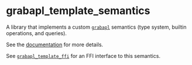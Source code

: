 # grabapl_template_semantics

A library that implements a custom [`grabapl`](https://crates.io/crates/grabapl) semantics (type system, builtin operations, and queries).

See the [documentation](https://docs.rs/grabapl_template_semantics/latest/grabapl_template_semantics/) for more details.

See [`grabapl_template_ffi`](https://crates.io/crates/grabapl_template_ffi) for an FFI interface to this semantics.